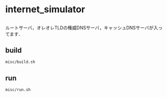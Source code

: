 internet_simulator
===

## 
ルートサーバ，オレオレTLDの権威DNSサーバ，キャッシュDNSサーバが入ってます．


## build

```bash
misc/build.sh
```

## run

```bash
misc/run.sh
```
